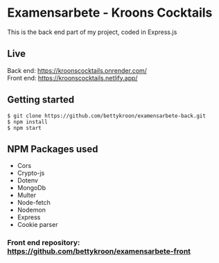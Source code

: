 # Examensarbete - Kroons Cocktails 

This is the back end part of my project, coded in Express.js

## Live
Back end: https://kroonscocktails.onrender.com/ \
Front end: https://kroonscocktails.netlify.app/

## Getting started
```
$ git clone https://github.com/bettykroon/examensarbete-back.git
$ npm install
$ npm start
```

## NPM Packages used
* Cors
* Crypto-js
* Dotenv
* MongoDb
* Multer
* Node-fetch
* Nodemon
* Express
* Cookie parser

### Front end repository: https://github.com/bettykroon/examensarbete-front
